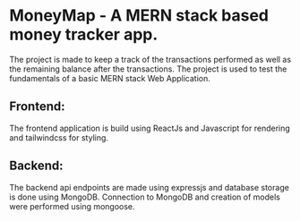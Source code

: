 # MoneyMap - A MERN stack based money tracker app.

The project is made to keep a track of the transactions performed as well as the remaining balance after the transactions. The project is used to test the fundamentals of a basic MERN stack Web Application.

## Frontend: 
The frontend application is build using ReactJs and Javascript for rendering and tailwindcss for styling.

## Backend: 
The backend api endpoints are made using expressjs and database storage is done using MongoDB. Connection to MongoDB and creation of models were performed using mongoose. 

